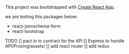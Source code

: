This project was bootstrapped with [Create React App](https://github.com/facebookincubator/create-react-app).

we are testing this packages below:
- react-jsonschema-form
- react-bootstrap

TODO
[] pact.io to contract for the API
[] Express to handle API/Proxing/assets/
[] add react router
[] add redux
